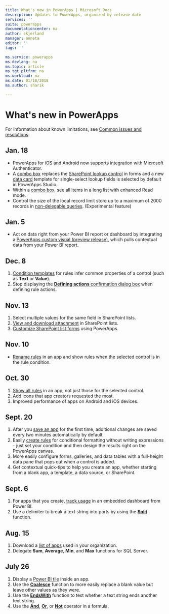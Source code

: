```yaml
---
title: What's new in PowerApps | Microsoft Docs
description: Updates to PowerApps, organized by release date
services: ''
suite: powerapps
documentationcenter: na
author: skjerland
manager: anneta
editor: ''
tags: ''

ms.service: powerapps
ms.devlang: na
ms.topic: article
ms.tgt_pltfrm: na
ms.workload: na
ms.date: 01/18/2018
ms.author: sharik

---
```

# What's new in PowerApps
For information about known limitations, see [Common issues and resolutions](common-issues-and-resolutions.md).

## Jan. 18
* PowerApps for iOS and Android now supports integration with Microsoft Authenticator.
* A [combo box](controls/control-combo-box.md) replaces the [SharePoint lookup control](sharepoint-lookup-fields.md) in forms and a new [data card](working-with-cards.md) template for single-select lookup fields is selected by default in PowerApps Studio.
* Within a [combo box](controls/control-combo-box.md), see all items in a long list with enhanced Read mode.
* Control the size of the local record limit store up to a maximum of 2000 records in [non-delegable queries](delegation-overview.md#non-delegable-limits). (Experimental feature)

## Jan. 5
* Act on data right from your Power BI report or dashboard by integrating a [PowerApps custom visual (preview release)](https://powerapps.microsoft.com/blog/powerbi-powerapps-visual/), which pulls contextual data from your Power BI report.

## Dec. 8
1. [Condition templates](working-with-rules.md) for rules infer common properties of a control (such as **Text** or **Value**).
2. Stop displaying the [**Defining actions** confirmation dialog box](working-with-rules.md) when defining rule actions.

## Nov. 13
1. Select multiple values for the same field in SharePoint lists.
2. [View and download attachment](controls/control-attachments.md) in SharePoint lists.
3. [Customize SharePoint list forms](customize-list-form.md) using PowerApps.

## Nov. 10
* [Rename rules](working-with-rules.md) in an app and show rules when the selected control is in the rule condition.

## Oct. 30
1. [Show all rules](working-with-rules.md) in an app, not just those for the selected control.
2. Add icons that app creators requested the most.
3. Improved performance of apps on Android and iOS devices.

## Sept. 20
1. After you [save an app](save-publish-app.md) for the first time, additional changes are saved every two minutes automatically by default.
2. Easily [create rules](working-with-rules.md) for conditional formatting without writing expressions - just set your condition and then design the results right on the PowerApps canvas.
3. More easily configure forms, galleries, and data tables with a full-height data pane that pops out when a control is added.
4. Get contextual quick-tips to help you create an app, whether starting from a blank app, a template, a data source, or SharePoint.

## Sept. 6
1. For apps that you create, [track usage](app-analytics.md) in an embedded dashboard from Power BI.
2. Use a delimiter to break a text string into parts by using the **[Split](functions/function-split.md)** function.

## Aug. 15
1. Download a [list of apps](admin-view-apps.md) used in your organization.
2. Delegate **Sum**, **Average**, **Min**, and **Max** functions for SQL Server.

## July 26
1. Display a [Power BI tile](controls/control-power-bi-tile.md) inside an app.
2. Use the **[Coalesce](functions/function-isblank-isempty.md)** function to more easily replace a blank value but leave other values as they were.
3. Use the **[EndsWith](functions/function-startswith.md)** function to test whether a text string ends another text string.
4. Use the **[And](functions/operators.md)**, **[Or](functions/operators.md)**, or **[Not](functions/operators.md)** operator in a formula.
